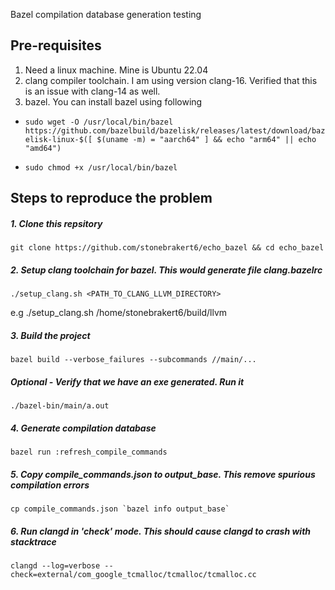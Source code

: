 Bazel compilation database generation testing

## Pre-requisites

1. Need a linux machine. Mine is Ubuntu 22.04
2. clang compiler toolchain. I am using version clang-16. Verified that this is an issue with clang-14 as well.
3. bazel. You can install bazel using following

- ``sudo wget -O /usr/local/bin/bazel https://github.com/bazelbuild/bazelisk/releases/latest/download/bazelisk-linux-$([ $(uname -m) = "aarch64" ] && echo "arm64" || echo "amd64")``

- ``sudo chmod +x /usr/local/bin/bazel``

## Steps to reproduce the problem

##### 1. Clone this repsitory
``git clone https://github.com/stonebrakert6/echo_bazel && cd echo_bazel``

##### 2. Setup clang toolchain for bazel. This would generate file clang.bazelrc
``./setup_clang.sh <PATH_TO_CLANG_LLVM_DIRECTORY>``

e.g ./setup_clang.sh /home/stonebrakert6/build/llvm

##### 3. Build the project
``bazel build --verbose_failures --subcommands //main/...``

##### Optional - Verify that we have an exe generated. Run it
``./bazel-bin/main/a.out``

##### 4. Generate compilation database
``bazel run :refresh_compile_commands``

##### 5. Copy compile_commands.json to output_base. This remove spurious compilation errors
``cp compile_commands.json `bazel info output_base` ``

##### 6. Run clangd in 'check' mode. This should cause clangd to crash with stacktrace
``clangd --log=verbose --check=external/com_google_tcmalloc/tcmalloc/tcmalloc.cc``
